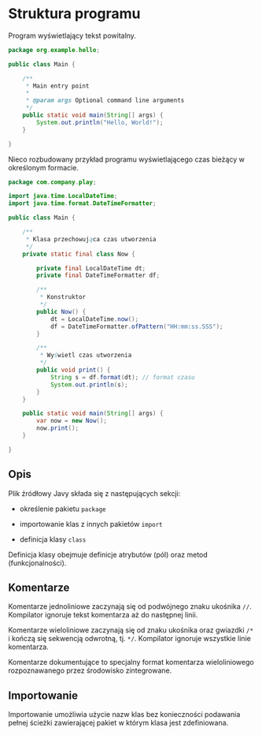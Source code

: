 Struktura programu
==================

Program wyświetlający tekst powitalny.

```java
package org.example.hello;

public class Main {

    /**
     * Main entry point
     *
     * @param args Optional command line arguments
     */
    public static void main(String[] args) {
        System.out.println("Hello, World!");
    }

}
```

Nieco rozbudowany przykład programu wyświetlającego czas bieżący w określonym formacie.

```java
package com.company.play;

import java.time.LocalDateTime;
import java.time.format.DateTimeFormatter;

public class Main {

    /**
     * Klasa przechowująca czas utworzenia
     */
    private static final class Now {

        private final LocalDateTime dt;
        private final DateTimeFormatter df;

        /**
         * Konstruktor
         */
        public Now() {
            dt = LocalDateTime.now();
            df = DateTimeFormatter.ofPattern("HH:mm:ss.SSS");
        }

        /**
         * Wyświetl czas utworzenia
         */
        public void print() {
            String s = df.format(dt); // format czasu
            System.out.println(s);
        }
    }

    public static void main(String[] args) {
        var now = new Now();
        now.print();
    }

}
```

Opis
----

Plik źródłowy Javy składa się z następujących sekcji:

 - określenie pakietu ``package``

 - importowanie klas z innych pakietów ``import``

 - definicja klasy ``class``

Definicja klasy obejmuje definicje atrybutów (pól) oraz metod (funkcjonalności).

Komentarze
----------

Komentarze jednoliniowe zaczynają się od podwójnego znaku ukośnika ``//``.
Kompilator ignoruje tekst komentarza aż do następnej linii.

Komentarze wieloliniowe zaczynają się od znaku ukośnika oraz gwiazdki ``/*`` i kończą się sekwencją odwrotną, tj. ``*/``.
Kompilator ignoruje wszystkie linie komentarza.

Komentarze dokumentujące to specjalny format komentarza wieloliniowego rozpoznawanego przez środowisko zintegrowane.

Importowanie
------------

Importowanie umożliwia użycie nazw klas bez konieczności podawania pełnej ścieżki zawierającej pakiet w którym klasa jest zdefiniowana.

